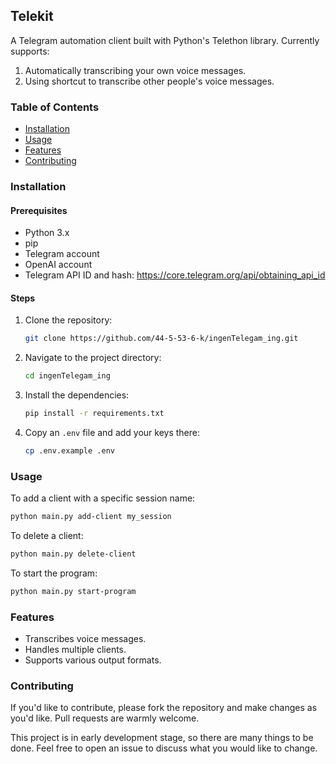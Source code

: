 ## Telekit
A Telegram automation client built with Python's Telethon library. Currently supports:
1. Automatically transcribing your own voice messages.
2. Using shortcut to transcribe other people's voice messages.

### Table of Contents
- [Installation](#installation)
- [Usage](#usage)
- [Features](#features)
- [Contributing](#contributing)

### Installation
#### Prerequisites
- Python 3.x
- pip
- Telegram account
- OpenAI account
- Telegram API ID and hash: https://core.telegram.org/api/obtaining_api_id

#### Steps
1. Clone the repository:
    ```bash
    git clone https://github.com/44-5-53-6-k/ingenTelegam_ing.git
    ```
2. Navigate to the project directory:
    ```bash
    cd ingenTelegam_ing
    ```
3. Install the dependencies:
    ```bash
    pip install -r requirements.txt
    ```
4. Copy an `.env` file and add your keys there:
    ```bash
    cp .env.example .env
    ```

### Usage
To add a client with a specific session name:
```bash
python main.py add-client my_session
```

To delete a client:
```bash
python main.py delete-client
```

To start the program:
```bash
python main.py start-program
```

### Features
- Transcribes voice messages.
- Handles multiple clients.
- Supports various output formats.

### Contributing
If you'd like to contribute, please fork the repository and make changes as you'd like. Pull requests are warmly welcome.

This project is in early development stage, so there are many things to be done. Feel free to open an issue to discuss what you would like to change.
